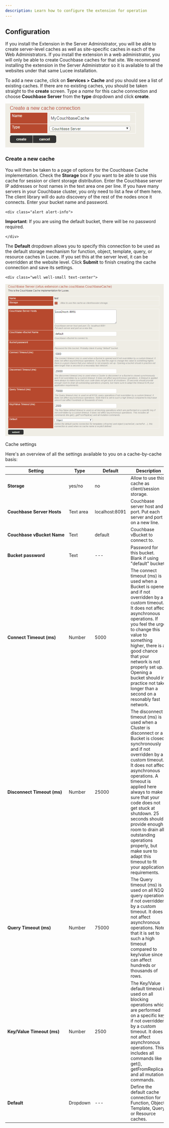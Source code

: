 ```yaml
---
description: Learn how to configure the extension for operation
---
```


## Configuration

If you install the Extension in the Server Administrator, you will be able to create server-level caches as well as site-specific caches in each of the Web Administrators. If you install the extension in a web administrator, you will only be able to create Couchbase caches for that site. We recommend installing the extension in the Server Administrator so it is available to all the websites under that same Lucee installation.

To add a new cache, click on **Services \> Cache** and you should see a list of existing caches. If there are no existing caches, you should be taken straight to the **create** screen. Type a *name* for this cache connection and choose **Couchbase Server** from the **type** dropdown and click **create**.

![image](../.gitbook/assets/new_cache.png)

### Create a new cache

You will then be taken to a page of options for the Couchbase Cache
implementation. Check the **Storage** box if you want to be able to use
this cache for session or client storage distribution. Enter the
Couchbase server IP addresses or host names in the text area one per
line. If you have many servers in your Couchbase cluster, you only need
to list a few of them here. The client library will do auto discovery of
the rest of the nodes once it connects. Enter your bucket name and
password.

```{=html}
<div class="alert alert-info">
```
**Important**: If you are using the default bucket, there will be no
password required.

```{=html}
</div>
```
The **Default** dropdown allows you to specify this connection to be
used as the default storage mechanism for function, object, template,
query, or resource caches in Lucee. If you set this at the server level,
it can be overridden at the website level. Click **Submit** to finish
creating the cache connection and save its settings.

```{=html}
<div class="well well-small text-center">
```
![image](../.gitbook/assets/cache_settings.png)

Cache settings

Here\'s an overview of all the settings available to you on a
cache-by-cache basis:

| **Setting**                   | **Type**    | **Default**      | **Description** |
| ----------------------------- | ----------- | ---------------- | --------------- |
| **Storage**                   | yes/no      | no               | Allow to use this cache as client/session storage. |
| **Couchbase Server Hosts**    | Text area   | localhost:8091   | Couchbase server host and port. Put each server and port on a new line. |
| **Couchbase vBucket Name**    | Text        | default          | Couchbase vBucket to connect to. |
| **Bucket password**           | Text        | \-\--            | Password for this bucket. Blank if using \"default\" bucket. |
| **Connect Timeout (ms)**      | Number      | 5000             | The connect timeout (ms) is used when a Bucket is opened and if not overridden by a custom timeout. It does not affect asynchronous operations. If you feel the urge to change this value to something higher, there is a good chance that your network is not properly set up. Opening a bucket should in practice not take longer than a second on a resonably fast network. |
| **Disconnect Timeout (ms)**   | Number      | 25000            | The disconnect timeout (ms) is used when a Cluster is disconnect or a Bucket is closed synchronously and if not overridden by a custom timeout. It does not affect asynchronous operations. A timeout is applied here always to make sure that your code does not get stuck at shutdown. 25 seconds should provide enough room to drain all outstanding operations properly, but make sure to adapt this timeout to fit your application requirements. |
| **Query Timeout (ms)**        | Number      | 75000            | The Query timeout (ms) is used on all N1QL query operations if not overridden by a custom timeout. It does not affect asynchronous operations. Note that it is set to such a high timeout compared to key/value since it can affect hundreds or thousands of rows. |
| **Key/Value Timeout (ms)**    | Number      | 2500             | The Key/Value default timeout is used on all blocking operations which are performed on a specific key if not overridden by a custom timeout. It does not affect asynchronous operations. This includes all commands like get(), getFromReplica() and all mutation commands. |
| **Default**                   | Dropdown    | \-\--            | Define the default cache connection for Function, Object, Template, Query, or Resource caches. |
